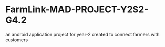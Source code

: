 # FarmLink-MAD-PROJECT-Y2S2-G4.2
 an android application project for year-2 created to connect farmers with customers
